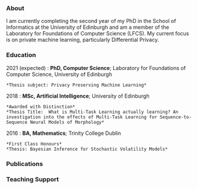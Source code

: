 
### About

I am currently completing the second year of my PhD in the School of Informatics at the University of Edinburgh and am a member of the Laboratory for Foundations of Computer Science (LFCS). My current focus is on private machine learning, particularly Differential Privacy. 

### Education

2021 (expected)
:   **PhD, Computer Science**; Laboratory for Foundations of Computer Science, University of Edinburgh

    *Thesis subject: Privacy Preserving Machine Learning*

2018
:   **MSc, Artificial Intelligence**; University of
    Edinburgh 

    *Awarded with Distinction*
    *Thesis Title:  What is Multi-Task Learning actually learning? An investigation into the effects of Multi-Task Learning for Sequence-to-Sequence Neural Models of Morphology*

2016
:   **BA, Mathematics**; Trinity College Dublin

    *First Class Honours*
    *Thesis: Bayesian Inference for Stochastic Volatility Models*

### Publications

### Teaching Support
